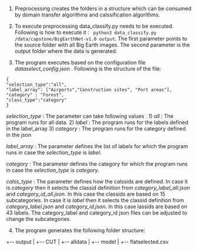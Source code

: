 1. Preprocessing creates the folders in a structure which can be consumed by domain transfer algorithms and calssification algorithms.

2. To execute preprocessing  data_classify.py needs to be executed. Following is how to execute it : ``` python3 data_classify.py /data/capstone/BigEarthNet-v1.0 output```. The first parameter points to the source folder with all Big Earth images. The second parameter is the output folder where the data is generated.

3. The program executes based on the configuration file *dataselect_config.json* . Following is the structure of the file:

```
{
"selection_type":"all",
"label_array": ["Airports","Construction sites", "Port areas"],
"category" : "Forest",
"class_type":"category"
}
```
*selection_type* : The parameter can take following values . 1) *all* : The program runs for all data. 2) *label* : The program runs for the labels defined in the label_array 3) *category* : The program runs for the category defined in the json

*label_array* : The parameter defines the list of labels for which the program runs in case the *selection_type* is *label*.

*category* : The parameter defines the category for which the program runs in case the *selection_type* is *category*.

*calss_type* : The parameter defines how the calssids are defined. In case it is *category* then it selects the classid definition from *category_label_all.json* and *category_id_all.json*. In this case the classids are based on 15 subcategories. In case it is *label* then it selects the classid definition from *category_label.json* and *category_id.json*. In this case lassids are based on 43 labels. The category_label and category_id json files can be adjusted to change the subcategories.

4. The program generates the following folder structure:

+-- output
|   +-- CUT
|   +-- alldata
|   +-- model
|   +-- flatselected.csv
